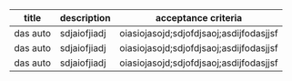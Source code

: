 | title | description | acceptance criteria |
| -------- | ------------ | --------------------------------------- |
| das auto | sdjaiofjiadj | oiasiojasojd;sdjofdjsaoj;asdijfodasjjsf |
| das auto | sdjaiofjiadj | oiasiojasojd;sdjofdjsaoj;asdijfodasjjsf |
| das auto | sdjaiofjiadj | oiasiojasojd;sdjofdjsaoj;asdijfodasjjsf |
